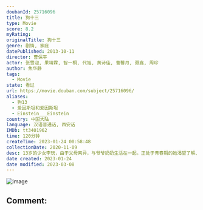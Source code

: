 ```yaml
---
doubanId: 25716096
title: 狗十三
type: Movie
score: 8.2
myRating: 
originalTitle: 狗十三
genre: 剧情, 家庭
datePublished: 2013-10-11
director: 曹保平
actor: 张雪迎, 果靖霖, 智一桐, 代旭, 黄诗佳, 曹馨月, 聂鑫, 周珍
author: 焦华静
tags:
  - Movie
state: 看过
url: https://movie.douban.com/subject/25716096/
aliases:
  - 狗13
  - 爱因斯坦和爱因斯坦
  - Einstein___Einstein
country: 中国大陆
language: 汉语普通话, 西安话
IMDb: tt3401962
time: 120分钟
createTime: 2023-01-24 00:58:48
collectionDate: 2020-11-09
desc: 13岁的少女李玩，由于父母离异，与爷爷奶奶生活在一起。正处于青春期的她渴望了解、陪伴和爱。在“要听话”的中国式教育里，李玩也完成了属于她的“成人礼”。电影中，父亲希望通过一条宠物小狗完成与女儿的和解与...
date created: 2023-01-24
date modified: 2023-03-08
---
```


![image](p2540513831.jpg)

Comment:
---
